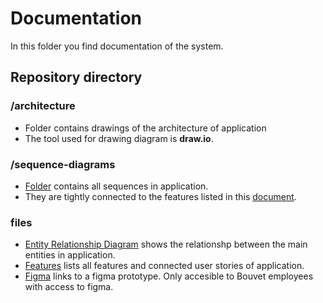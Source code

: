 # Documentation
In this folder you find documentation of the system.

## Repository directory

### /architecture
- Folder contains drawings of the architecture of application 
- The tool used for drawing diagram is **draw.io**.

### /sequence-diagrams
- [Folder](./sequence-diagrams/README.md) contains all sequences in application. 
- They are tightly connected to the features listed in this [document](features.md).

###  files
- [Entity Relationship Diagram](entity-relationship-diagram.md) shows the relationshp between the main entities in application.
- [Features](features.md) lists all features and connected user stories of application.
- [Figma](figma.md) links to a figma prototype. Only accesible to Bouvet employees with access to figma. 